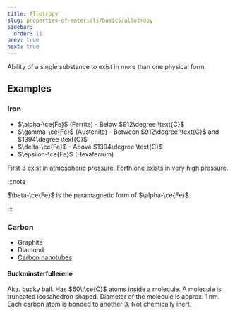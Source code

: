 ```yaml
---
title: Allotropy
slug: properties-of-materials/basics/allotropy
sidebar:
  order: 11
prev: true
next: true
---
```


Ability of a single substance to exist in more than one physical form.

## Examples

### Iron

- $\alpha-\ce{Fe}$ (Ferrite) - Below $912\degree \text{C}$
- $\gamma-\ce{Fe}$ (Austenite) - Between $912\degree \text{C}$ and
  $1394\degree \text{C}$
- $\delta-\ce{Fe}$ - Above $1394\degree \text{C}$
- $\epsilon-\ce{Fe}$ (Hexaferrum)

First 3 exist in atmospheric pressure. Forth one exists in very high pressure.

:::note

$\beta-\ce{Fe}$ is the paramagnetic form of $\alpha-\ce{Fe}$.

:::

### Carbon

- Graphite
- Diamond
- [Carbon nanotubes](/properties-of-materials/nanotechnology/carbon-nanotubes)

#### Buckminsterfullerene

Aka. bucky ball. Has $60\;\ce{C}$ atoms inside a molecule. A molecule is
truncated icosahedron shaped. Diameter of the molecule is approx.
$1\,\text{nm}$. Each carbon atom is bonded to another 3. Not chemically inert.
